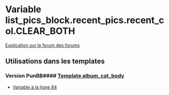 # Variable list_pics_block.recent_pics.recent_col.CLEAR_BOTH
[Explication sur le forum des forums](http://forum.forumactif.com/t294113-listing-des-variables#list_pics_block.recent_pics.recent_col.CLEAR_BOTH)
## Utilisations dans les templates
### Version PunBB#### [Template album_cat_body](punbb/album_cat_body.md)
* [Variable à la ligne 84](../punbb/album_cat_body.tpl#L84)